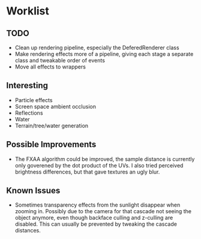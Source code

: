 # Worklist
## TODO

- Clean up rendering pipeline, especially the DeferedRenderer class
- Make rendering effects more of a pipeline, giving each stage a separate class and tweakable order of events
- Move all effects to wrappers

## Interesting

- Particle effects
- Screen space ambient occlusion
- Reflections
- Water
- Terrain/tree/water generation


## Possible Improvements

- The FXAA algorithm could be improved, the sample distance is currently only goverened by the dot product of the UVs. I also tried perceived brightness differences, but that gave textures an ugly blur.

## Known Issues

- Sometimes transparency effects from the sunlight disappear when zooming in. Possibly due to the camera for that cascade not seeing the object anymore, even though backface culling and z-culling are disabled. This can usually be prevented by tweaking the cascade distances.
